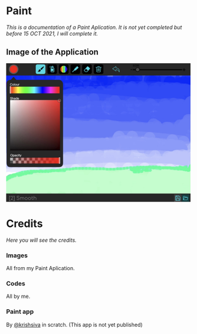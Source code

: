 # Paint
*This is a documentation of a Paint Aplication. It is not yet completed but before 15 OCT 2021, I will complete it.*


## Image of the Application
<img src="https://github.com/krishsiva2009/Paint/blob/main/MainImage.jpg" width="500">

# Credits
*Here you will see the credits.*

### Images
All from my Paint Aplication.

### Codes
All by me.

### Paint app
By <a href="https://scratch.mit.edu/users/krishsiva/">@krishsiva</a> in scratch. (This app is not yet published)
